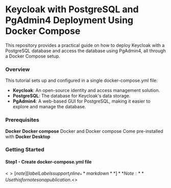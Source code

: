 # Keycloak with PostgreSQL and PgAdmin4 Deployment Using Docker Compose
This repository provides a practical guide on how to deploy Keycloak with a PostgreSQL database and access the database using PgAdmin4, all through a Docker Compose setup. 
### Overview
This tutorial sets up and configured in a single docker-compose.yml file:

- **Keycloak**: An open-source identity and access management solution.
- **PostgreSQL**: The database for Keycloak's data storage.
- **PgAdmin4**: A web-based GUI for PostgreSQL, making it easier to explore and manage the database.

### Prerequisites
**Docker**
**Docker compose**
Docker and Docker compose Come pre-installed with **Docker Desktop**

### Getting Started
#### Step1 - Create docker-compose.yml file
<$>[note]
[label Labels support _inline_ **markdown**]
**Note:** Use this for notes on a publication.
<$>

